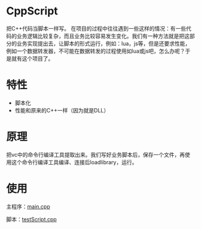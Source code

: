 # CppScript

把C++代码当脚本一样写。
在项目的过程中往往遇到一些这样的情况：有一些代码的业务逻辑比较复杂，而且业务比较容易发生变化。我们有一种方法就是把这部分的业务实现提出去，让脚本的形式运行，例如：lua，js等，但是还要求性能，例如一个数据转发器，不可能在数据转发的过程使用如lua或js吧，怎么办呢？于是就有这个项目了。


# 特性

 - 脚本化
 - 性能和原来的C++一样（因为就是DLL）

# 原理

把vc中的命令行编译工具提取出来。我们写好业务脚本后，保存一个文件，再使用这个命令行编译工具编译、连接后loadlibrary，运行。

# 使用

主程序：[main.cpp](https://github.com/gergul/CppScript/blob/master/CppScript/main.cpp)

脚本：[testScript.cpp](https://github.com/gergul/CppScript/blob/master/testScript.cpp)
	
